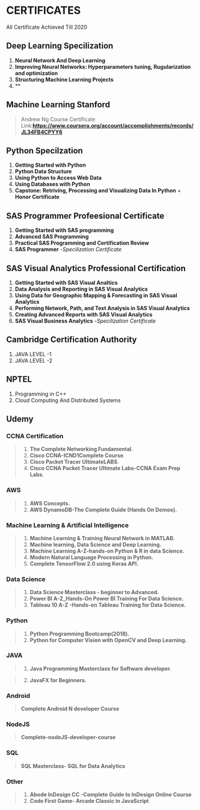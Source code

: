 # CERTIFICATES
All Certificate Achieved Till 2020

    

## Deep Learning Specilization
1. **Neural Network And Deep Learning**                                                   
2. **Improving Neural Networks: Hyperparameters tuning, Rugularization and optimization** 
3. **Structuring Machine Learning Projects**  
4. **                                            

## Machine Learning Stanford
> Andrew Ng Course
> Certificate Link:<b>https://www.coursera.org/account/accomplishments/records/JL34FB4CPYY6</b>

## Python Specilzation
1. **Getting Started with Python**                                                        
2. **Python Data Structure**                                                  
3. **Using Python to Access Web Data**  
4. **Using Databases with Python**                                       
5. **Capstone: Retriving, Processing and Visualizing Data In Python** + **Honor Certificate**                 

## SAS Programmer Profeesional Certificate
1. **Getting Started with SAS programming**
2. **Advanced SAS Programming**
3. **Practical SAS Programming and Certification Review**
4. **SAS Programmer** -*Specilization Certificate*

## SAS Visual Analytics Professional Certification
1. **Getting Started with SAS Visual Analtics**
2. **Data Analysis and Reporting in SAS Visual Analytics**
3. **Using Data for Geographic Mapping & Forecasting in SAS Visual Analytics**            
4. **Performing Network, Path, and Text Analysis in SAS Visual Analytics**
5. **Creating Advanced Reports with SAS Visual Analytics**
6. **SAS Visual Business Analytics** -*Specilization Certificate*

## Cambridge Certification Authority
1. JAVA LEVEL -1      
2. JAVA LEVEL -2  

## NPTEL
1. Programming in C++                                                                 
2. Cloud Computing And Distributed Systems    

## Udemy

###  CCNA Certification
> 1. **The Complete Networking Fundamental**.
> 2. **Cisco CCNA-ICND1Complete Course**.
> 3. **Cisco Packet Tracer UltimateLABS**.
> 4. **Cisco CCNA Packet Tracer Ultimate Labs-CCNA Exam Prep Labs.**

### AWS
> 1. **AWS Concepts.**
> 2. **AWS DynamoDB-The Complete Guide (Hands On Demos).**

### Machine Learning & Artificial Intelligence
> 1. **Machine Learning & Training Neural Network in MATLAB.**
> 2. **Machine learning, Data Science and Deep Learning.**
> 3. **Machine Learning A-Z-hands-on Python & R in data Science.**
> 4. **Modern Natural Language Processing in Python.**
> 5. **Complete TensorFlow 2.0 using Keras API.**

### Data Science
> 1. **Data Science Masterclass - beginner to Advanced.**
> 2. **Power BI A-Z_Hands-On Power BI Training For Data Science.**
> 3. **Tableau 10 A-Z -Hands-on Tableau Training for Data Science.**

### Python 
> 1. **Python Programming Bootcamp(2018).**
> 2. **Python for Computer Vision with OpenCV and Deep Learning.**

### JAVA 
> 1. **Java Programming Masterclass for Software developer.**

> 2. **JavaFX for Beginners.**

### Android
> **Complete Android N developer Course**

### NodeJS
> **Complete-nodeJS-developer-course**

### SQL 
> **SQL Masterclass- SQL for Data Analytics**

### Other
> 1. **Abode InDesign CC -Complete Guide to InDesign Online Course**
> 2. **Code First Game- Arcade Classic in JavaScript**
